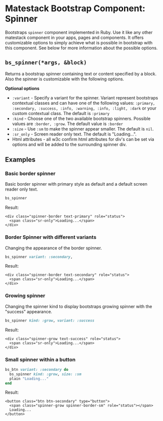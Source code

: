 # Matestack Bootstrap Component: Spinner

Bootstraps `spinner` component implemented in Ruby. Use it like any other matestack component in your apps, pages and components. It offers customizable options to simply achieve what is possible in bootstrap with this component. See below for more information about the possible options.

## `bs_spinner(*args, &block)`

Returns a bootstrap spinner containing text or content specified by a block. Also the spinner is customizable with the following options.

**Optional options**

* `:variant` - Specify a variant for the spinner. Variant represent bootstraps contextual classes and can have one of the following values: `:primary, :secondary, :success, :info, :warning, :info, :light, :dark` or your custom contextual class. The default is `:primary`
* `:kind` - Choose one of the two available bootstrap spinners. Possible values are `:border, :grow`. The default value is `:border`
* `:size` - Use `:sm` to make the spinner appear smaller. The default is `nil`.
* `:sr_only` - Screen reader only text. The default is "Loading...".
* Html attributes - all w3c confirm html attributes for div's can be set via options and will be added to the surrounding spinner div.

## Examples

### Basic border spinner

Basic border spinner with primary style as default and a default screen reader only text.

```ruby
bs_spinner
```

Result:

```markup
<div class="spinner-border text-primary" role="status">
  <span class="sr-only">Loading...</span>
</div>
```

### Border Spinner with different variants

Changing the appearance of the border spinner.

```ruby
bs_spinner variant: :secondary,
```

Result:

```markup
<div class="spinner-border text-secondary" role="status">
  <span class="sr-only">Loading...</span>
</div>
```

### Growing spinner

Changing the spinner kind to display bootstraps growing spinner with the "success" appearance.

```ruby
bs_spinner kind: :grow, variant: :success
```

Result:

```markup
<div class="spinner-grow text-success" role="status">
  <span class="sr-only">Loading...</span>
</div>
```

### Small spinner within a button

```ruby
bs_btn variant: :secondary do
  bs_spinner kind: :grow, size: :sm
  plain "Loading..."
end
```

Result:

```markup
<button class="btn btn-secondary" type="button">
  <span class="spinner-grow spinner-border-sm" role="status"></span>
  Loading...
</button>
```
